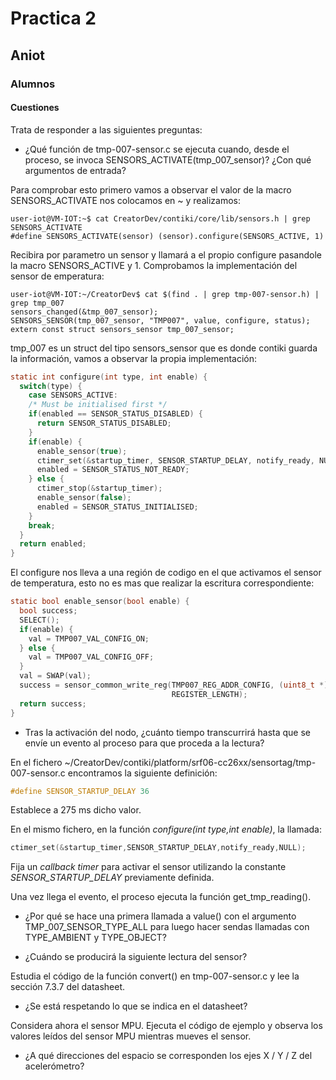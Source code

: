 # Practica 2 
## Aniot

### Alumnos


#### Cuestiones

Trata de responder a las siguientes preguntas:

* ¿Qué función de tmp-007-sensor.c se ejecuta cuando, desde el proceso, se
invoca SENSORS_ACTIVATE(tmp_007_sensor)? ¿Con qué argumentos de
entrada?

Para comprobar esto primero vamos a observar el valor de la macro SENSORS_ACTIVATE
nos colocamos en ~ y realizamos:

    user-iot@VM-IOT:~$ cat CreatorDev/contiki/core/lib/sensors.h | grep SENSORS_ACTIVATE
    #define SENSORS_ACTIVATE(sensor) (sensor).configure(SENSORS_ACTIVE, 1)
 
Recibira por parametro un sensor y llamará a el propio configure pasandole la macro SENSORS_ACTIVE y 1.
Comprobamos la implementación del sensor de emperatura:

    user-iot@VM-IOT:~/CreatorDev$ cat $(find . | grep tmp-007-sensor.h) | grep tmp_007
    sensors_changed(&tmp_007_sensor);
    SENSORS_SENSOR(tmp_007_sensor, "TMP007", value, configure, status);
    extern const struct sensors_sensor tmp_007_sensor;
    
    
tmp_007 es un struct del tipo sensors_sensor que es donde contiki guarda la información, vamos a observar la propia
implementación:

```c
static int configure(int type, int enable) {
  switch(type) {
    case SENSORS_ACTIVE:
    /* Must be initialised first */
    if(enabled == SENSOR_STATUS_DISABLED) {
      return SENSOR_STATUS_DISABLED;
    }
    if(enable) {
      enable_sensor(true);
      ctimer_set(&startup_timer, SENSOR_STARTUP_DELAY, notify_ready, NULL);
      enabled = SENSOR_STATUS_NOT_READY;
    } else {
      ctimer_stop(&startup_timer);
      enable_sensor(false);
      enabled = SENSOR_STATUS_INITIALISED;
    }
    break;
  }
  return enabled;
}

```

El configure nos lleva a una región de codigo en el que activamos el sensor de temperatura, esto no es mas que realizar la escritura correspondiente:

```c
static bool enable_sensor(bool enable) {
  bool success;
  SELECT();
  if(enable) {
    val = TMP007_VAL_CONFIG_ON;
  } else {
    val = TMP007_VAL_CONFIG_OFF;
  }
  val = SWAP(val);
  success = sensor_common_write_reg(TMP007_REG_ADDR_CONFIG, (uint8_t *)&val,
                                    REGISTER_LENGTH);
  return success;
}
```

* Tras la activación del nodo, ¿cuánto tiempo transcurrirá hasta que se envíe un evento al proceso para que proceda a la lectura?

En el fichero ~/CreatorDev/contiki/platform/srf06-cc26xx/sensortag/tmp-007-sensor.c encontramos la siguiente definición:

```c
#define SENSOR_STARTUP_DELAY 36
```
Establece a 275 ms dicho valor.

En el mismo fichero, en la función *configure(int type,int enable)*, la llamada:    

```c
ctimer_set(&startup_timer,SENSOR_STARTUP_DELAY,notify_ready,NULL);
```
Fija un *callback timer* para activar el sensor utilizando la constante *SENSOR_STARTUP_DELAY* previamente definida.    

Una vez llega el evento, el proceso ejecuta la función get_tmp_reading().
* ¿Por qué se hace una primera llamada a value() con el argumento
TMP_007_SENSOR_TYPE_ALL para luego hacer sendas llamadas con
TYPE_AMBIENT y TYPE_OBJECT?

* ¿Cuándo se producirá la siguiente lectura del sensor?

Estudia el código de la función convert() en tmp-007-sensor.c y lee la
sección 7.3.7 del datasheet. 

* ¿Se está respetando lo que se indica en el datasheet?

Considera ahora el sensor MPU. Ejecuta el código de ejemplo y observa los valores leídos del sensor MPU mientras mueves el sensor. 

*   ¿A qué direcciones del espacio se
corresponden los ejes X / Y / Z del acelerómetro?
